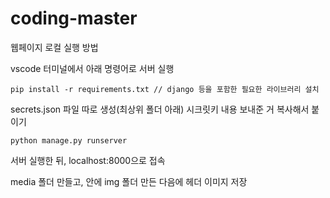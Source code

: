 # coding-master

웹페이지 로컬 실행 방법

vscode 터미널에서 아래 명령어로 서버 실행

```
pip install -r requirements.txt // django 등을 포함한 필요한 라이브러리 설치
```

secrets.json 파일 따로 생성(최상위 폴더 아래)
시크릿키 내용 보내준 거 복사해서 붙이기

```
python manage.py runserver
```
서버 실행한 뒤, localhost:8000으로 접속

media 폴더 만들고, 안에 img 폴더 만든 다음에 헤더 이미지 저장

